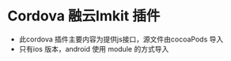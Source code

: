 # Cordova 融云Imkit 插件

- 此cordova 插件主要内容为提供js接口，源文件由cocoaPods 导入 
- 只有ios 版本，android 使用 module 的方式导入 
